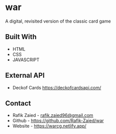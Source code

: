 # war

A digital, revisited version of the classic card game

## Built With
* HTML
* CSS
* JAVASCRIPT

## External API
* Deckof Cards https://deckofcardsapi.com/

## Contact 
* Rafik Zaied - rafik.zaied96@gmail.com
* Github - https://github.com/Rafik-Zaied/war
* Website - https://warcg.netlify.app/

